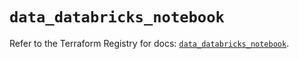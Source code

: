 # `data_databricks_notebook`

Refer to the Terraform Registry for docs: [`data_databricks_notebook`](https://registry.terraform.io/providers/databricks/databricks/1.53.0/docs/data-sources/notebook).

